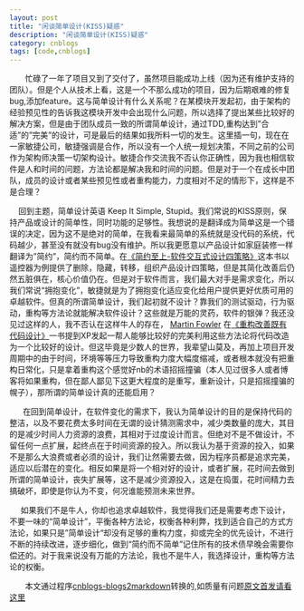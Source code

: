 ```yaml
---
layout: post
title: "闲谈简单设计(KISS)疑惑"
description: "闲谈简单设计(KISS)疑惑"
category: cnblogs
tags: [code,cnblogs]
---
```

&nbsp;&nbsp;&nbsp;&nbsp;&nbsp;&nbsp; 忙碌了一年了项目又到了交付了，虽然项目能成功上线（因为还有维护支持的团队）。但是个人从技术上看，这是一个不那么成功的项目，因为后期艰难的修复bug,添加feature。这与简单设计有什么关系呢？在某模块开发起初，由于架构的经验预见性的告诉我这模块开发中会出现什么问题，所以选择了提出某些比较好的解决方案，但是由于团队成员一致的所谓简单设计，通过TDD,重构达到&rdquo;合适&rdquo;的&rdquo;完美&rdquo;的设计，可是最后的结果如我所料一切的发生。这里插一句，现在在一家敏捷公司，敏捷强调是合作，所以没有一个人统一规划决策，不同之前的公司作为架构师决策一切架构设计。敏捷合作交流我不否认你正确性，因为我也相信软件是人和时间的问题，方法论都是解决我和时间的问题。但是对于一个在成长中团队，成员的设计或者某些预见性或者重构能力，力度相对不足的情形下，这样是不是合理？

&nbsp;&nbsp;&nbsp; 回到主题，简单设计英语 Keep It Simple, Stupid。我们常说的KISS原则，保持产品或设计的简单性，同时功能的足够性。我想说的是翻译成为简单这是一个错误的决定，因为这不是绝对的简单，在我看来最简单的系统就是没代码的系统，代码越少，甚至没有就没有bug没有维护。所以我更愿意以产品设计如家庭装修一样翻译为&rdquo;简约&rdquo;，简约而不简单。在[《简约至上-软件交互式设计四策略》](http://book.douban.com/subject/5394309/)这本书以遥控器为例提供了删除，隐藏，转移，组织产品设计四策略，但是其简化改善后仍然五脏俱在，核心价值仍在。但是对于软件而言，我们最大对手是需求变化，所以我们常说&ldquo;拥抱变化&rdquo;，敏捷就是为了拥抱变化适应变化给用户提供更好优质可用的卓越软件。但真的所谓简单设计，我们起初就不设计？靠我们的测试驱动，行为驱动，重构等方法论就能解决软件设计？这些就是万能的灵药，软件的银弹？我还没见过这样的人，我不否认在这样牛人的存在， [Martin Fowler](http://book.douban.com/search/Martin%20Fowler) 在[《重构改善既有代码设计》](http://book.douban.com/subject/1229923/)一书提到XP发起一帮人能够比较好的完美利用这些方法论将代码改造为一个比较好的设计。但这毕竟是少数人的世界，我辈望山莫及，再加上项目开发周期中的由于时间，环境等等压力导致重构力度大幅度缩减，或者根本就没有把重构日常化，只是拿着重构这个感觉好nb的术语招摇撞骗（本人见过很多人或者博客将如果重构，但在鄙人鄙见下这更大程度的是重写，重新设计，只是招摇撞骗的幌子），那所谓的简单设计真的还能启用？

&nbsp;&nbsp;&nbsp;&nbsp;&nbsp; 在回到简单设计，在软件变化的需求下，我认为简单设计的目的是保持代码的整洁，以及不要花费太多时间在无谓的设计猜测需求中，减少类数量的庞大，其目的是减少时间人力资源的浪费，其相对于过度设计而言。但绝对不是不做设计，不留任何一点扩展，起终点在于时间资源的投入。所以我认为基于资源的投入，如果不是那么大浪费或者必须的设计，我们让然需要去做，因为程序员都是追求完美，适应以后潜在的变化。相反如果是将一个相对好的设计，或者扩展，花时间去做到所谓的简单设计，丧失扩展等，这不是减少资源投入，这是在捣蛋，花时间精力去搞破坏，即使是你认为不变，何况谁能预测未来世界。

&nbsp;&nbsp;&nbsp;&nbsp; 如果我们不是牛人，你却也追求卓越软件，我觉得我们还是需要考虑下设计，不要一味的&ldquo;简单设计&rdquo;，平衡各种方法论，权衡各种利弊，找到适合自己的方式方法论，如果只是&rdquo;简单设计&ldquo;却没有足够的重构力度，抑或完全的优先设计，不进行不断的持续改进，逐步细化，做到&ldquo;简约而不简单&rdquo;记住所有的技术债早晚会需要你偿还的。对于我来说没有万能的方法论，我也不是牛人，我选择设计，重构等方法论的权衡。

&nbsp;&nbsp;&nbsp;&nbsp;&nbsp;&nbsp;&nbsp;本文通过程序[cnblogs-blogs2markdown](https://github.com/greengerong/cnblogs-blogs2markdown "cnblogs-blogs2markdown")转换的,如质量有问题[原文首发请看这里](http://www.cnblogs.com/whitewolf/archive/2013/05/07/3063984.html "原文首发")